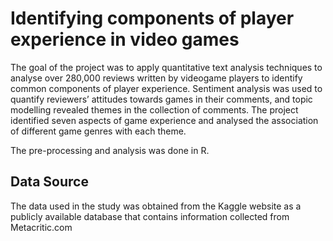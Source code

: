 # Identifying components of player experience in video games
The goal of the project was to apply quantitative text analysis techniques to analyse over 280,000 reviews written by videogame players to identify common components of player experience. Sentiment analysis was used to quantify reviewers’ attitudes towards games in their comments, and topic modelling revealed themes in the collection of comments. The project identified seven aspects of game experience and analysed the association of different game genres with each theme.

The pre-processing and analysis was done in R.

## Data Source
The data used in the study was obtained from the Kaggle website as a publicly  available database that contains information collected from Metacritic.com
